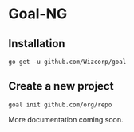 # Goal-NG

## Installation

```shell
go get -u github.com/Wizcorp/goal
```

## Create a new project

```shell
goal init github.com/org/repo
```

More documentation coming soon.